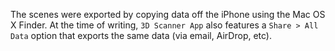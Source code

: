 The scenes were exported by copying data off the iPhone using the
Mac OS X Finder.  At the time of writing, `3D Scanner App` also
features a `Share > All Data` option that exports the same data
(via email, AirDrop, etc).

